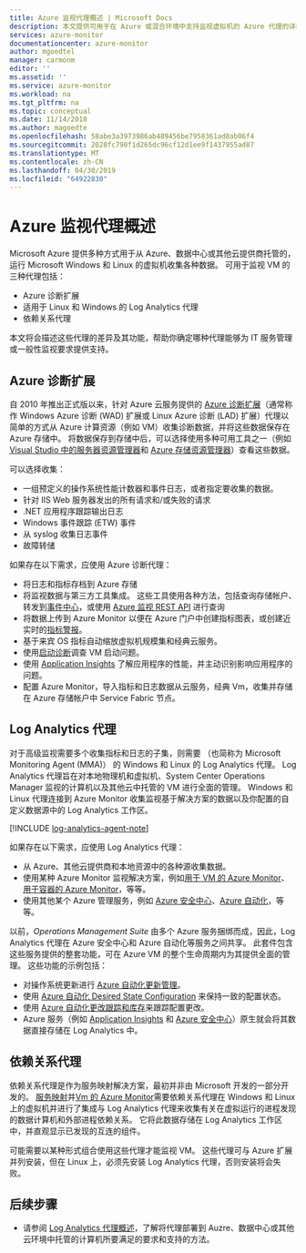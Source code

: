 ```yaml
---
title: Azure 监视代理概述 | Microsoft Docs
description: 本文提供可用于在 Azure 或混合环境中支持监视虚拟机的 Azure 代理的详细概述。
services: azure-monitor
documentationcenter: azure-monitor
author: mgoedtel
manager: carmonm
editor: ''
ms.assetid: ''
ms.service: azure-monitor
ms.workload: na
ms.tgt_pltfrm: na
ms.topic: conceptual
ms.date: 11/14/2018
ms.author: magoedte
ms.openlocfilehash: 58abe3a3973986ab489456be7958361ad8ab06f4
ms.sourcegitcommit: 2028fc790f1d265dc96cf12d1ee9f1437955ad87
ms.translationtype: MT
ms.contentlocale: zh-CN
ms.lasthandoff: 04/30/2019
ms.locfileid: "64922830"
---
```

# <a name="overview-of-the-azure-monitoring-agents"></a>Azure 监视代理概述 
Microsoft Azure 提供多种方式用于从 Azure、数据中心或其他云提供商托管的，运行 Microsoft Windows 和 Linux 的虚拟机收集各种数据。 可用于监视 VM 的三种代理包括：

* Azure 诊断扩展
* 适用于 Linux 和 Windows 的 Log Analytics 代理
* 依赖关系代理

本文将会描述这些代理的差异及其功能，帮助你确定哪种代理能够为 IT 服务管理或一般性监视要求提供支持。  

## <a name="azure-diagnostic-extension"></a>Azure 诊断扩展
自 2010 年推出正式版以来，针对 Azure 云服务提供的 [Azure 诊断扩展](../../azure-monitor/platform/diagnostics-extension-overview.md)（通常称作 Windows Azure 诊断 (WAD) 扩展或 Linux Azure 诊断 (LAD) 扩展）代理以简单的方式从 Azure 计算资源（例如 VM）收集诊断数据，并将这些数据保存在 Azure 存储中。 将数据保存到存储中后，可以选择使用多种可用工具之一（例如 [Visual Studio 中的服务器资源管理器](/visualstudio/azure/vs-azure-tools-storage-resources-server-explorer-browse-manage)和 [Azure 存储资源管理器](../../vs-azure-tools-storage-manage-with-storage-explorer.md)）查看这些数据。

可以选择收集：

* 一组预定义的操作系统性能计数器和事件日志，或者指定要收集的数据。 
* 针对 IIS Web 服务器发出的所有请求和/或失败的请求
* .NET 应用程序跟踪输出日志
* Windows 事件跟踪 (ETW) 事件 
* 从 syslog 收集日志事件  
* 故障转储 

如果存在以下需求，应使用 Azure 诊断代理：

* 将日志和指标存档到 Azure 存储
* 将监视数据与第三方工具集成。 这些工具使用各种方法，包括查询存储帐户、转发到[事件中心](../../event-hubs/event-hubs-about.md)，或使用 [Azure 监视 REST API](../../azure-monitor/platform/rest-api-walkthrough.md) 进行查询
* 将数据上传到 Azure Monitor 以便在 Azure 门户中创建指标图表，或创建近实时的[指标警报](../../azure-monitor/platform/alerts-metric-overview.md)。 
* 基于来宾 OS 指标自动缩放虚拟机规模集和经典云服务。
* 使用[启动诊断](../../virtual-machines/troubleshooting/boot-diagnostics.md)调查 VM 启动问题。
* 使用 [Application Insights](../../azure-monitor/overview.md) 了解应用程序的性能，并主动识别影响应用程序的问题。
* 配置 Azure Monitor，导入指标和日志数据从云服务，经典 Vm，收集并存储在 Azure 存储帐户中 Service Fabric 节点。

## <a name="log-analytics-agent"></a>Log Analytics 代理
对于高级监视需要多个收集指标和日志的子集，则需要 （也简称为 Microsoft Monitoring Agent (MMA)） 的 Windows 和 Linux 的 Log Analytics 代理。 Log Analytics 代理旨在对本地物理机和虚拟机、System Center Operations Manager 监视的计算机以及其他云中托管的 VM 进行全面的管理。 Windows 和 Linux 代理连接到 Azure Monitor 收集监视基于解决方案的数据以及你配置的自定义数据源中的 Log Analytics 工作区。

[!INCLUDE [log-analytics-agent-note](../../../includes/log-analytics-agent-note.md)]

如果存在以下需求，应使用 Log Analytics 代理：

* 从 Azure、其他云提供商和本地资源中的各种源收集数据。 
* 使用某种 Azure Monitor 监视解决方案，例如[用于 VM 的 Azure Monitor](../insights/vminsights-overview.md)、[用于容器的 Azure Monitor](../insights/container-insights-overview.md)，等等。  
* 使用其他某个 Azure 管理服务，例如 [Azure 安全中心](../../security-center/security-center-intro.md)、[Azure 自动化](../../automation/automation-intro.md)，等等。

以前，*Operations Management Suite* 由多个 Azure 服务捆绑而成，因此，Log Analytics 代理在 Azure 安全中心和 Azure 自动化等服务之间共享。  此套件包含这些服务提供的整套功能，可在 Azure VM 的整个生命周期内为其提供全面的管理。  这些功能的示例包括：

* 对操作系统更新进行 [Azure 自动化更新管理](../../automation/automation-update-management.md)。
* 使用 [Azure 自动化 Desired State Configuration](../../automation/automation-dsc-overview.md) 来保持一致的配置状态。
* 使用 [Azure 自动化更改跟踪和库存](../../automation/change-tracking.md)来跟踪配置更改。
* Azure 服务（例如 [Application Insights](https://docs.microsoft.com/azure/application-insights/) 和 [Azure 安全中心](https://docs.microsoft.com/azure/security-center/)）原生就会将其数据直接存储在 Log Analytics 中。  

## <a name="dependency-agent"></a>依赖关系代理
依赖关系代理是作为服务映射解决方案，最初并非由 Microsoft 开发的一部分开发的。 [服务映射](../insights/service-map.md)并[Vm 的 Azure Monitor](../insights/vminsights-overview.md)需要依赖关系代理在 Windows 和 Linux 上的虚拟机并进行了集成与 Log Analytics 代理来收集有关在虚拟运行的进程发现的数据计算机和外部进程依赖关系。 它将此数据存储在 Log Analytics 工作区中，并直观显示已发现的互连的组件。

可能需要以某种形式组合使用这些代理才能监视 VM。 这些代理可与 Azure 扩展并列安装，但在 Linux 上，必须先安装 Log Analytics 代理，否则安装将会失败。 

## <a name="next-steps"></a>后续步骤

- 请参阅 [Log Analytics 代理概述](../../azure-monitor/platform/log-analytics-agent.md)，了解将代理部署到 Auzre、数据中心或其他云环境中托管的计算机所要满足的要求和支持的方法。

